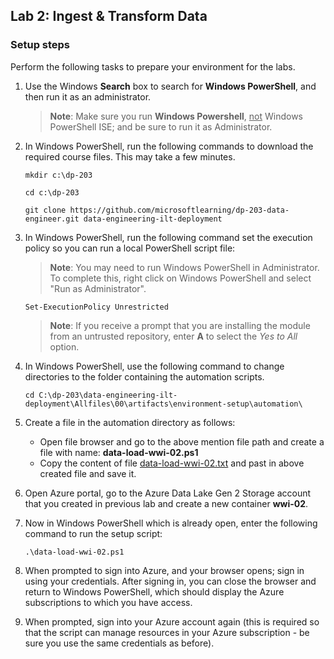 ## Lab 2: Ingest & Transform Data

### Setup steps

Perform the following tasks to prepare your environment for the labs.

1. Use the Windows **Search** box to search for **Windows PowerShell**, and then run it as an administrator.

    > **Note**: Make sure you run **Windows Powershell**, <u>not</u> Windows PowerShell ISE; and be sure to run it as Administrator.

2. In Windows PowerShell, run the following commands to download the required course files. This may take a few minutes.

    ```
    mkdir c:\dp-203

    cd c:\dp-203

    git clone https://github.com/microsoftlearning/dp-203-data-engineer.git data-engineering-ilt-deployment
    ```

3. In Windows PowerShell, run the following command set the execution policy so you can run a local PowerShell script file:

    > **Note**: You may need to run Windows PowerShell in Administrator.  To complete this, right click on Windows PowerShell and select "Run as Administrator". 

    ```
    Set-ExecutionPolicy Unrestricted
    ```

    > **Note**: If you receive a prompt that you are installing the module from an untrusted repository, enter **A** to select the *Yes to All* option.

4. In Windows PowerShell, use the following command to change directories to the folder containing the automation scripts.

    ```
    cd C:\dp-203\data-engineering-ilt-deployment\Allfiles\00\artifacts\environment-setup\automation\
    ```
5. Create a file in the automation directory as follows:
    - Open file browser and go to the above mention file path and create a file with name: **data-load-wwi-02.ps1**
    - Copy the content of file [data-load-wwi-02.txt](/data-load-wwi-02.txt) and past in above created file and save it.

6. Open Azure portal, go to the Azure Data Lake Gen 2 Storage account that you created in previous lab and create a new container **wwi-02**.

7. Now in Windows PowerShell which is already open, enter the following command to run the setup script:
        
    ```
    .\data-load-wwi-02.ps1
    ```
    
7. When prompted to sign into Azure, and your browser opens; sign in using your credentials. After signing in, you can close the browser and return to Windows PowerShell, which should display the Azure subscriptions to which you have access.

8. When prompted, sign into your Azure account again (this is required so that the script can manage resources in your Azure subscription - be sure you use the same credentials as before).

